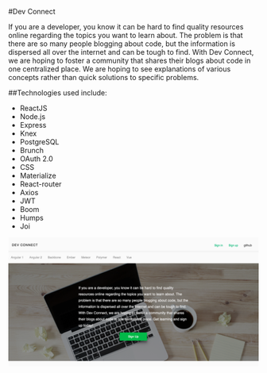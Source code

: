 #Dev Connect

If you are a developer, you know it can be hard to find quality resources online regarding the topics you want to learn about. The problem is that there are so many people blogging about code, but the information is dispersed all over the internet and can be tough to find. With Dev Connect, we are hoping to foster a community that shares their blogs about code in one centralized place.  We are hoping to see explanations of various concepts rather than quick solutions to specific problems.

##Technologies used include:

* ReactJS
* Node.js
* Express
* Knex
* PostgreSQL
* Brunch
* OAuth 2.0
* CSS
* Materialize
* React-router
* Axios
* JWT
* Boom
* Humps
* Joi

![Alt text](./READMEIMG/home.png?raw=true "Optional Title")
